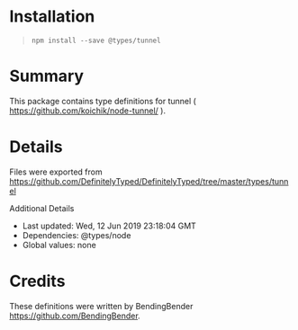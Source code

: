 # Installation
> `npm install --save @types/tunnel`

# Summary
This package contains type definitions for tunnel ( https://github.com/koichik/node-tunnel/ ).

# Details
Files were exported from https://github.com/DefinitelyTyped/DefinitelyTyped/tree/master/types/tunnel

Additional Details
 * Last updated: Wed, 12 Jun 2019 23:18:04 GMT
 * Dependencies: @types/node
 * Global values: none

# Credits
These definitions were written by BendingBender <https://github.com/BendingBender>.
